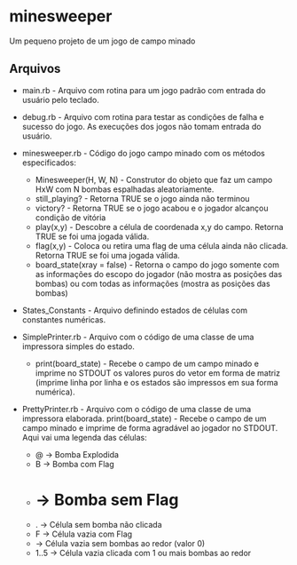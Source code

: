 # minesweeper

Um pequeno projeto de um jogo de campo minado

## Arquivos
  * main.rb - Arquivo com rotina para um jogo padrão com entrada do usuário pelo teclado.
  
  * debug.rb - Arquivo com rotina para testar as condições de falha e sucesso do jogo. As execuções dos jogos não tomam entrada do usuário.
  
  * minesweeper.rb - Código do jogo campo minado com os métodos especificados:
    * Minesweeper(H, W, N) - Construtor do objeto que faz um campo HxW com N bombas espalhadas aleatoriamente.
    * still_playing? - Retorna TRUE se o jogo ainda não terminou
    * victory? - Retorna TRUE se o jogo acabou e o jogador alcançou condição de vitória
    * play(x,y) - Descobre a célula de coordenada x,y do campo. Retorna TRUE se foi uma jogada válida.
    * flag(x,y) - Coloca ou retira uma flag de uma célula ainda não clicada. Retorna TRUE se foi uma jogada válida.
    * board_state(xray = false) - Retorna o campo do jogo somente com as informações do escopo do jogador (não mostra as posições das bombas) ou com todas as informações (mostra as posições das bombas)

  * States_Constants - Arquivo definindo estados de células com constantes numéricas. 
  
  * SimplePrinter.rb - Arquivo com o código de uma classe de uma impressora simples do estado.
    * print(board_state) - Recebe o campo de um campo minado e imprime no STDOUT os valores puros do vetor em forma de matriz (imprime linha por linha e os estados são impressos em sua forma numérica).

  * PrettyPrinter.rb - Arquivo com o código de uma classe de uma impressora elaborada. 
    print(board_state) - Recebe o campo de um campo minado e imprime de forma agradável ao jogador no STDOUT. Aqui vai uma legenda das células:
      * @ -> Bomba Explodida
      * B -> Bomba com Flag
      * # -> Bomba sem Flag
      * . -> Célula sem bomba não clicada
      * F -> Célula vazia com Flag
      *   -> Célula vazia sem bombas ao redor (valor 0)
      * 1..5 -> Célula vazia clicada com 1 ou mais bombas ao redor
